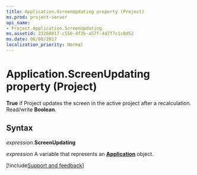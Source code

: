 ```yaml
---
title: Application.ScreenUpdating property (Project)
ms.prod: project-server
api_name:
- Project.Application.ScreenUpdating
ms.assetid: 23260017-c550-4f2b-a57f-4d7f7c1c0d52
ms.date: 06/08/2017
localization_priority: Normal
---
```



# Application.ScreenUpdating property (Project)

 **True** if Project updates the screen in the active project after a recalculation. Read/write **Boolean**.


## Syntax

_expression_.**ScreenUpdating**

_expression_ A variable that represents an **[Application](Project.Application.md)** object.

[!include[Support and feedback](~/includes/feedback-boilerplate.md)]